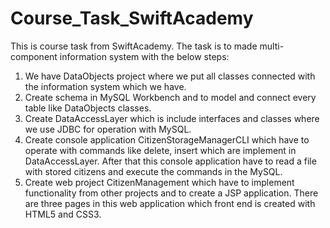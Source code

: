 # Course_Task_SwiftAcademy
 This is course task from SwiftAcademy. The task is to made multi-component information system with the below steps:
   1. We have DataObjects project where we put all classes connected with the information system which we have.
   2. Create schema in MySQL Workbench and to model and connect every table like DataObjects classes.
   3. Create DataAccessLayer which is include interfaces and classes where we use JDBC for operation with MySQL.
   4. Create console application CitizenStorageManagerCLI which have to operate with commands like delete, insert which are implement in DataAccessLayer. After that this console application have to read a file with stored citizens and execute the commands in the MySQL.
   5. Create web project CitizenManagement which have to implement functionality from other projects and to create a JSP application.
There are three pages in this web application which front end is created with HTML5 and CSS3.
